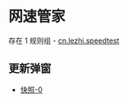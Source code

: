 # 网速管家

存在 1 规则组 - [cn.lezhi.speedtest](/src/apps/cn.lezhi.speedtest.ts)

## 更新弹窗

- [快照-0](https://i.gkd.li/import/12727619)
